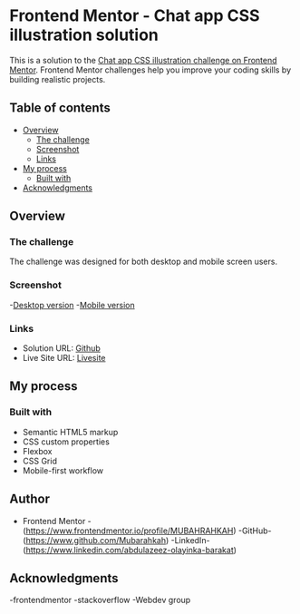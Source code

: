 # Frontend Mentor - Chat app CSS illustration solution

This is a solution to the [Chat app CSS illustration challenge on Frontend Mentor](https://www.frontendmentor.io/challenges/chat-app-css-illustration-O5auMkFqY). Frontend Mentor challenges help you improve your coding skills by building realistic projects.

## Table of contents

- [Overview](#overview)
  - [The challenge](#the-challenge)
  - [Screenshot](#screenshot)
  - [Links](#links)
- [My process](#my-process)
  - [Built with](#built-with)
- [Acknowledgments](#acknowledgments)

## Overview

### The challenge

The challenge was designed for both desktop and mobile screen users.

### Screenshot

-[Desktop version](screenshot/chat-app-css-desktop.png)
-[Mobile version](screenshot/chat-app-css-mobile.png)

### Links

- Solution URL: [Github](https://github.com/MUBARAHKAH/chat-app-illustration.git)
- Live Site URL: [Livesite](https://mubarahkah.github.io/chat-app-illustration/)

## My process

### Built with

- Semantic HTML5 markup
- CSS custom properties
- Flexbox
- CSS Grid
- Mobile-first workflow


## Author

- Frontend Mentor -(https://www.frontendmentor.io/profile/MUBAHRAHKAH)
-GitHub-(https://www.github.com/Mubarahkah)
-LinkedIn-(https://www.linkedin.com/abdulazeez-olayinka-barakat)


## Acknowledgments
-frontendmentor
-stackoverflow
-Webdev group
